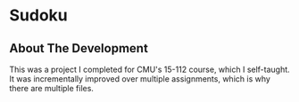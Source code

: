 # Sudoku

## About The Development
This was a project I completed for CMU's 15-112 course, which I self-taught. It was incrementally improved over multiple assignments, which is why there are multiple files.
